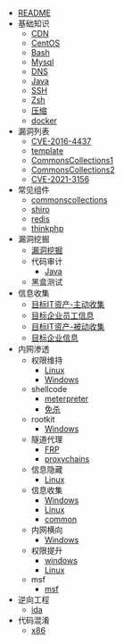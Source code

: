 - [README](./README.md)
- 基础知识
  - [CDN](./基础知识/CDN.md)
  - [CentOS](./基础知识/CentOS.md)
  - [Bash](./基础知识/Bash.md)
  - [Mysql](./基础知识/Mysql.md)
  - [DNS](./基础知识/DNS.md)
  - [Java](./基础知识/Java.md)
  - [SSH](./基础知识/SSH.md)
  - [Zsh](./基础知识/Zsh.md)
  - [压缩](./基础知识/压缩.md)
  - [docker](./基础知识/docker.md)
- 漏洞列表
  - [CVE-2016-4437](./漏洞列表/CVE-2016-4437.md)
  - [template](./漏洞列表/template.md)
  - [CommonsCollections1](./漏洞列表/CommonsCollections1.md)
  - [CommonsCollections2](./漏洞列表/CommonsCollections2.md)
  - [CVE-2021-3156](./漏洞列表/CVE-2021-3156.md)
- 常见组件
  - [commonscollections](./常见组件/commonscollections.md)
  - [shiro](./常见组件/shiro.md)
  - [redis](./常见组件/redis.md)
  - [thinkphp](./常见组件/thinkphp.md)
- 漏洞挖掘
  - [漏洞挖掘](./漏洞挖掘/漏洞挖掘.md)
  - 代码审计
    - [Java](./漏洞挖掘/代码审计/Java.md)
  - 黑盒测试
- 信息收集
  - [目标IT资产-主动收集](./信息收集/目标IT资产-主动收集.md)
  - [目标企业员工信息](./信息收集/目标企业员工信息.md)
  - [目标IT资产-被动收集](./信息收集/目标IT资产-被动收集.md)
  - [目标企业信息](./信息收集/目标企业信息.md)
- 内网渗透
  - 权限维持
    - [Linux](./内网渗透/权限维持/Linux.md)
    - [Windows](./内网渗透/权限维持/Windows.md)
  - shellcode
    - [meterpreter](./内网渗透/shellcode/meterpreter.md)
    - [免杀](./内网渗透/shellcode/免杀.md)
  - rootkit
    - [Windows](./内网渗透/rootkit/Windows.md)
  - 隧道代理
    - [FRP](./内网渗透/隧道代理/FRP.md)
    - [proxychains](./内网渗透/隧道代理/proxychains.md)
  - 信息隐藏
    - [Linux](./内网渗透/信息隐藏/Linux.md)
  - 信息收集
    - [Windows](./内网渗透/信息收集/Windows.md)
    - [Linux](./内网渗透/信息收集/Linux.md)
    - [common](./内网渗透/信息收集/common.md)
  - 内网横向
    - [Windows](./内网渗透/内网横向/Windows.md)
  - 权限提升
    - [windows](./内网渗透/权限提升/windows.md)
    - [Linux](./内网渗透/权限提升/Linux.md)
  - msf
    - [msf](./内网渗透/msf/msf.md)
- 逆向工程
  - [ida](./逆向工程/ida.md)
- 代码混淆
  - [x86](./代码混淆/x86.md)

